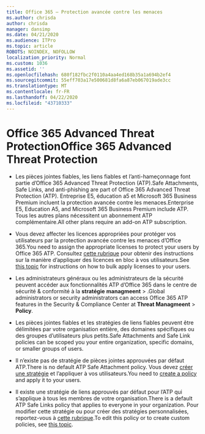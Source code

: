 ```yaml
---
title: Office 365 – Protection avancée contre les menaces
ms.author: chrisda
author: chrisda
manager: dansimp
ms.date: 04/21/2020
ms.audience: ITPro
ms.topic: article
ROBOTS: NOINDEX, NOFOLLOW
localization_priority: Normal
ms.custom: 1036
ms.assetid: ''
ms.openlocfilehash: 680f182fbc2f0110a4aa4ed168b35a1a694b2ef4
ms.sourcegitcommit: 55eff703a17e500681d8fa6a87eb067019ade3cc
ms.translationtype: MT
ms.contentlocale: fr-FR
ms.lasthandoff: 04/22/2020
ms.locfileid: "43710333"
---
```

# <a name="office-365-advanced-threat-protection"></a><span data-ttu-id="8b5f2-102">Office 365 Advanced Threat Protection</span><span class="sxs-lookup"><span data-stu-id="8b5f2-102">Office 365 Advanced Threat Protection</span></span>

- <span data-ttu-id="8b5f2-103">Les pièces jointes fiables, les liens fiables et l’anti-hameçonnage font partie d’Office 365 Advanced Threat Protection (ATP).</span><span class="sxs-lookup"><span data-stu-id="8b5f2-103">Safe Attachments, Safe Links, and anti-phishing are part of Office 365 Advanced Threat Protection (ATP).</span></span> <span data-ttu-id="8b5f2-104">Entreprise E5, éducation a5 et Microsoft 365 Business Premium incluent la protection avancée contre les menaces.</span><span class="sxs-lookup"><span data-stu-id="8b5f2-104">Enterprise E5, Education A5, and Microsoft 365 Business Premium include ATP.</span></span> <span data-ttu-id="8b5f2-105">Tous les autres plans nécessitent un abonnement ATP complémentaire.</span><span class="sxs-lookup"><span data-stu-id="8b5f2-105">All other plans require an add-on ATP subscription.</span></span>

- <span data-ttu-id="8b5f2-106">Vous devez affecter les licences appropriées pour protéger vos utilisateurs par la protection avancée contre les menaces d’Office 365.</span><span class="sxs-lookup"><span data-stu-id="8b5f2-106">You need to assign the appropriate licenses to protect your users by Office 365 ATP.</span></span> <span data-ttu-id="8b5f2-107">Consultez [cette rubrique](https://docs.microsoft.com/office365/admin/subscriptions-and-billing/assign-licenses-to-users) pour obtenir des instructions sur la manière d’appliquer des licences en bloc à vos utilisateurs.</span><span class="sxs-lookup"><span data-stu-id="8b5f2-107">See [this topic](https://docs.microsoft.com/office365/admin/subscriptions-and-billing/assign-licenses-to-users) for instructions on how to bulk apply licenses to your users.</span></span>

- <span data-ttu-id="8b5f2-108">Les administrateurs généraux ou les administrateurs de la sécurité peuvent accéder aux fonctionnalités ATP d’Office 365 dans le centre de sécurité & conformité à la **stratégie** **managmeent** \> .</span><span class="sxs-lookup"><span data-stu-id="8b5f2-108">Global administrators or security administrators can access Office 365 ATP features in the Security & Compliance Center at **Threat Managmeent** \> **Policy**.</span></span>

- <span data-ttu-id="8b5f2-109">Les pièces jointes fiables et les stratégies de liens fiables peuvent être délimitées par votre organisation entière, des domaines spécifiques ou des groupes d’utilisateurs plus petits.</span><span class="sxs-lookup"><span data-stu-id="8b5f2-109">Safe Attachments and Safe Link policies can be scoped you your entire organization, specific domains, or smaller groups of users.</span></span>

- <span data-ttu-id="8b5f2-110">Il n’existe pas de stratégie de pièces jointes approuvées par défaut ATP.</span><span class="sxs-lookup"><span data-stu-id="8b5f2-110">There is no default ATP Safe Attachment policy.</span></span> <span data-ttu-id="8b5f2-111">Vous devez [créer une stratégie](https://docs.microsoft.com/office365/securitycompliance/set-up-atp-safe-attachments-policies) et l’appliquer à vos utilisateurs.</span><span class="sxs-lookup"><span data-stu-id="8b5f2-111">You need to [create a policy](https://docs.microsoft.com/office365/securitycompliance/set-up-atp-safe-attachments-policies) and apply it to your users.</span></span>

- <span data-ttu-id="8b5f2-112">Il existe une stratégie de liens approuvés par défaut pour l’ATP qui s’applique à tous les membres de votre organisation.</span><span class="sxs-lookup"><span data-stu-id="8b5f2-112">There is a default ATP Safe Links policy that applies to everyone in your organization.</span></span> <span data-ttu-id="8b5f2-113">Pour modifier cette stratégie ou pour créer des stratégies personnalisées, reportez-vous à [cette rubrique](https://docs.microsoft.com/office365/securitycompliance/set-up-atp-safe-links-policies).</span><span class="sxs-lookup"><span data-stu-id="8b5f2-113">To edit this policy or to create custom policies, see [this topic](https://docs.microsoft.com/office365/securitycompliance/set-up-atp-safe-links-policies).</span></span>
